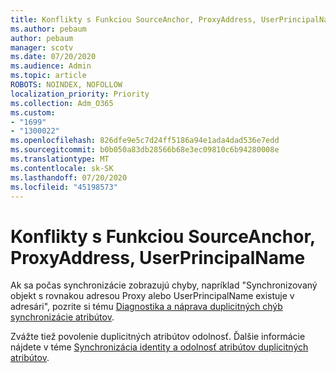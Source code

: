 ```yaml
---
title: Konflikty s Funkciou SourceAnchor, ProxyAddress, UserPrincipalName
ms.author: pebaum
author: pebaum
manager: scotv
ms.date: 07/20/2020
ms.audience: Admin
ms.topic: article
ROBOTS: NOINDEX, NOFOLLOW
localization_priority: Priority
ms.collection: Adm_O365
ms.custom:
- "1699"
- "1300022"
ms.openlocfilehash: 826dfe9e5c7d24ff5186a94e1ada4dad536e7edd
ms.sourcegitcommit: b0b050a83db28566b68e3ec09810c6b94280008e
ms.translationtype: MT
ms.contentlocale: sk-SK
ms.lasthandoff: 07/20/2020
ms.locfileid: "45198573"
---
```

# <a name="conflicts-with-sourceanchor-proxyaddress-userprincipalname"></a>Konflikty s Funkciou SourceAnchor, ProxyAddress, UserPrincipalName

Ak sa počas synchronizácie zobrazujú chyby, napríklad "Synchronizovaný objekt s rovnakou adresou Proxy alebo UserPrincipalName existuje v adresári", pozrite si tému [Diagnostika a náprava duplicitných chýb synchronizácie atribútov](https://docs.microsoft.com/azure/active-directory/hybrid/how-to-connect-health-diagnose-sync-errors).

Zvážte tiež povolenie duplicitných atribútov odolnosť. Ďalšie informácie nájdete v téme [Synchronizácia identity a odolnosť atribútov duplicitných atribútov](https://aka.ms/duplicateattributeresiliency).